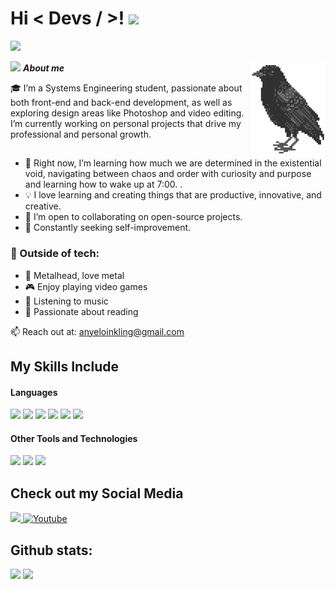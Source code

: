 <h1>Hi < Devs / >! <img src = "https://raw.githubusercontent.com/MartinHeinz/MartinHeinz/master/wave.gif" width = 30px> </h1>
<p align='center'>
</p>

<p>
  <a href="https://github.com/DenverCoder1/readme-typing-svg"><img src="https://readme-typing-svg.herokuapp.com?&font=IBM+Plex+Sans&color=abcdef&size=20&lines=Welcome+to+my+GitHub+Profile!;I'm+a+Systems+Engineering+student;+Nice+to+see+you+around!" /></a>
</p>

<img align="right" src="https://github.com/Anyelo1617/Anyelo1617/blob/732b98e821b5924abbf4fd4d4eed37f8fb87c690/ave2.png">
 

<img src="https://media.giphy.com/media/ObNTw8Uzwy6KQ/giphy.gif" width="30px">&nbsp;***About me***

🎓 I’m a Systems Engineering student, passionate about both front-end and back-end development, as well as exploring design areas like Photoshop and video editing. I’m currently working on personal projects that drive my professional and personal growth.

## 

- 🌱 Right now, I’m learning how much we are determined in the existential void, navigating between chaos and order with curiosity and purpose and learning how to wake up at 7:00.
.
- 💡 I love learning and creating things that are productive, innovative, and creative.
- 🤝 I’m open to collaborating on open-source projects.
- 🎯 Constantly seeking self-improvement.
### 💬 Outside of tech:
- 🤘 Metalhead, love metal
- 🎮 Enjoy playing video games
- 🎵 Listening to music
- 📖 Passionate about reading

📫 Reach out at: anyeloinkling@gmail.com


## My Skills Include

<h4> Languages </h4>
<span> 
  <img src="https://img.shields.io/badge/HTML5-E34F26?style=for-the-badge&logo=html5&logoColor=white">
  <img src="https://img.shields.io/badge/CSS3-1572B6?style=for-the-badge&logo=css3&logoColor=white">
  <img src="https://img.shields.io/badge/JavaScript-F7DF1E?style=for-the-badge&logo=javascript&logoColor=black">
  <img src="https://img.shields.io/badge/python-3670A0?style=for-the-badge&logo=python&logoColor=ffdd54">
  <img src="https://img.shields.io/badge/Java-ED8B00?style=for-the-badge&logo=java&logoColor=white">
  <img src="https://img.shields.io/badge/C-00599C?style=for-the-badge&logo=c&logoColor=white">
 
 


</span>


<h4> Other Tools and Technologies </h4>
<span>
  <img src="https://img.shields.io/badge/Git-F05032?style=for-the-badge&logo=git&logoColor=white">
  <img src="https://img.shields.io/badge/github-%23121011.svg?style=for-the-badge&logo=github&logoColor=white">
  <img src="https://img.shields.io/badge/Visual%20Studio-5C2D91.svg?style=for-the-badge&logo=visual-studio&logoColor=white">




</span>

## Check out my Social Media

<a href= "https://www.instagram.com/darkshinesanomaly?igsh=MXZvN3QyZjlyb3g5NQ==">
    <img src="https://img.shields.io/badge/Instagram-%23E4405F.svg?style=for-the-badge&logo=Instagram&logoColor=white">
</a>
<a href="https://www.youtube.com/@AnyeloArthurS%C3%A1nchez">
  <img src="https://img.shields.io/badge/YouTube-%23FF0000.svg?style=for-the-badge&logo=YouTube&logoColor=white" alt="Youtube">
</a>


<h2>Github stats:</h2> 

[![](https://github-readme-stats.vercel.app/api?username=Anyelo1617&show_icons=true&theme=tokyonight&hide_border=true&locale=en)](https://github.com/valentinawerle)
[![](https://github-readme-streak-stats.herokuapp.com/?user=Anyelo1617&theme=material-palenight)](https://github.com/valentinawerle)
</div>
